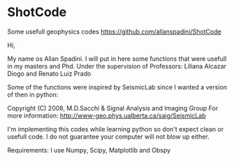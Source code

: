 # ShotCode

Some usefull geophysics codes
https://github.com/allanspadini/ShotCode

Hi,

My name os Allan Spadini.
I will put in here some functions that were usefull in my masters and Phd.
Under the supervision of Professors:
Liliana Alcazar Diogo
and
Renato Luiz Prado

Some of the functions were inspired by SeismicLab since I wanted a version of then in python:

Copyright (C) 2008, M.D.Sacchi & Signal Analysis and Imaging Group 
For more information: http://www-geo.phys.ualberta.ca/saig/SeismicLab 


I'm implementing this codes while learning python so don't expect clean or usefull code. I do not guarantee your computer will not blow up either.



Requirements:
I use Numpy, Scipy, Matplotlib and Obspy
